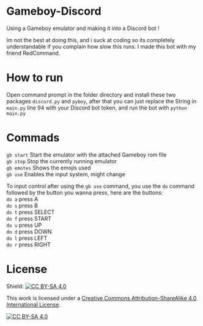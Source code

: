 # Gameboy-Discord
Using a Gameboy emulator and making it into a Discord bot !

Im not the best at doing this, and i suck at coding so its completely understandable if you complain how slow this runs.
I made this bot with my friend RedCommand.

# How to run
Open command prompt in the folder directory and install these two packages ```discord.py``` and ```pyboy```, after that you can just replace the String in ```main.py``` line 94 with your Discord bot token, and run the bot with ```python main.py```

# Commads
```gb start``` Start the emulator with the attached Gameboy rom file  
```gb stop``` Stop the currently running emulator  
```gb emotes``` Shows the emojis used  
```gb use``` Enables the input system, might change  
  
To input control after using the ```gb use``` command, you use the ```do``` command followed by the button you wanna press, here are the buttons:  
```do a``` press A  
```do s``` press B  
```do t``` press SELECT  
```do f``` press START  
```do u``` press UP  
```do d``` press DOWN  
```do l``` press LEFT  
```do r``` press RIGHT  

# License
Shield: [![CC BY-SA 4.0][cc-by-sa-shield]][cc-by-sa]

This work is licensed under a
[Creative Commons Attribution-ShareAlike 4.0 International License][cc-by-sa].

[![CC BY-SA 4.0][cc-by-sa-image]][cc-by-sa]

[cc-by-sa]: http://creativecommons.org/licenses/by-sa/4.0/
[cc-by-sa-image]: https://licensebuttons.net/l/by-sa/4.0/88x31.png
[cc-by-sa-shield]: https://img.shields.io/badge/License-CC%20BY--SA%204.0-lightgrey.svg
